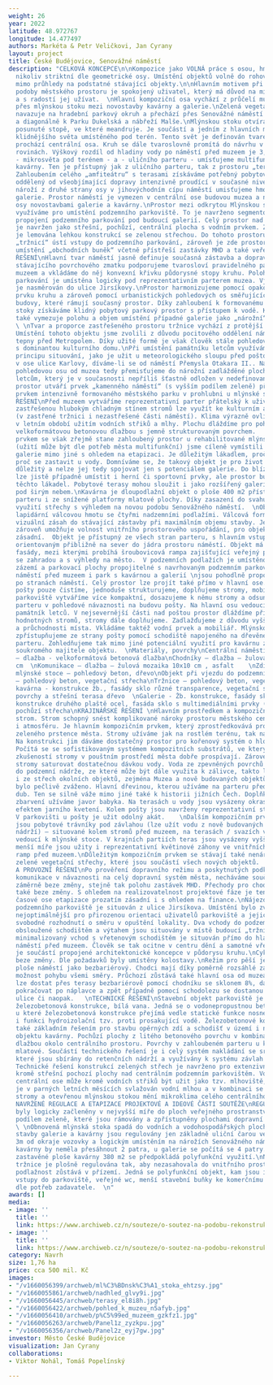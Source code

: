 ```yaml
---
weight: 26
year: 2022
latitude: 48.972767
longitude: 14.477497
authors: Markéta & Petr Veličkovi, Jan Cyrany
layout: project
title: České Budějovice, Senovážné náměstí
description: "CELKOVÁ KONCEPCE\n\nKompozice jako VOLNÁ práce s osou, hmotou, prostorem,
  nikoliv striktní dle geometrické osy. Umístění objektů volně do rohových těžišť,
  mimo průhledy na podstatné stávající objekty.\n\nHlavním motivem při hledání nové
  podoby městského prostoru je spokojený uživatel, který má důvod na místě pobývat
  a s radostí jej užívat.  \nHlavní kompoziční osa vychází z průčelí muzea a pokračuje
  přes mlýnskou stoku mezi novostavby kavárny a galerie.\nZelená vegetační linka stromů
  navazuje na hradební parkový okruh a přechází přes Senovážné náměstí směrem ke Slávii
  a diagonálně k Parku Dukelská a nábřeží Malše.\nMlýnskou stoku otvíráme v mírně
  posunuté stopě, ve které meandruje. Je součástí a jedním z hlavních motivů samostatného
  klidnějšího světa umístěného pod terén. Tento svět je definován tvarem kruhu, kterým
  prochází centrální osa. Kruh se dále tvaroslovně promítá do návrhu v několika dalších
  rovinách. Výškový rozdíl od hladiny vody po náměstí před muzeem je 3,2 m.\nNa pomezí
  - mikrosvěta pod terénem - a - uličního parteru - umísťujeme multifunkční objekt
  kavárny. Ten je přístupný jak z uličního parteru, tak z prostoru „terasy u vody“.
  Zahloubením celého „amfiteátru“ s terasami získáváme potřebný pobytový prostor výškově
  oddělený od všeobjímající dopravy intenzivně proudící v současné niveletě ulice.\nNa
  nároží z druhé strany osy v jihovýchodním cípu náměstí umisťujeme hmotu Alšovy Jihočeské
  galerie. Prostor náměstí je vymezen v centrální ose budovou muzea a na druhé straně
  osy novostavbami galerie a kavárny.\nProstor mezi odkrytou Mlýnskou stokou a Muzeem
  využíváme pro umístění podzemního parkoviště. To je navrženo segmentově s možností
  propojení podzemního parkování pod budoucí galerií. Celý prostor nad parkováním
  je navržen jako střešní, pochůzí, centrální plocha s vodním prvkem. Z jižní strany
  je lemována lehkou konstrukcí se zelenou střechou. Do tohoto prostoru, který nazýváme
  „tržnicí“ ústí vstupy do podzemního parkování, zároveň je zde prostor pro trhy,
  umístění „obchodních buněk“ včetně přístřeší zastávky MHD a také veřejného WC.\nURBANISTICKÉ
  ŘEŠENÍ\nHlavní tvar náměstí jasně definuje současná zástavba a doprava. Vyčištěním
  stávajícího povrchového zmatku podporujeme tvarosloví pravidelného parteru před
  muzeem a vkládáme do něj konvexní křivku půdorysné stopy kruhu. Poloha podzemního
  parkování je umístěna logicky pod reprezentativním parterem muzea. Vjezd a výjezd
  je nasměrován do ulice Jirsíkovy.\nProstor harmonizujeme pomocí opakovaného tvarosloví
  prvku kruhu a zároveň pomocí urbanistických pohledových os směřujících na cenné
  budovy, které rámují současný prostor. Díky zahloubení k formovanému toku mlýnské
  stoky získáváme klidný pobytový parkový prostor s přístupem k vodě. Kruh a válec
  také vymezuje polohu a objem umístění případné galerie jako „nárožní“ hmoty náměstí.
  \ \nTvar a proporce zastřešeného prostoru tržnice vychází z protější budovy Metropolu.
  Umístění tohoto objektu jsme zvolili z důvodu pocitového oddělení náměstí od dopravní
  tepny před Metropolem. Díky užité formě je však člověk stále pohledově v kontaktu
  s dominantou kulturního domu.\nPři umístění památníku letcům využíváme obdobného
  principu situování, jako je užit u meteorologického sloupu před poštou. Ten stojí
  v ose ulice Karlovy, díváme-li se od náměstí Přemysla Otakara II.. Na centrální
  pohledovou osu od muzea tedy přemisťujeme do nárožní zadlážděné plochy památník
  letcům, který je v současnosti nepříliš šťastně odložen v nedefinované ploše zeleně.\nHlavní
  prostor utváří prvek „kamenného náměstí“ (s vyšším podílem zeleně) před muzeem s
  prvkem intenzivně formovaného městského parku v prohlubni u mlýnské stoky.\nARCHITEKTONICKÉ
  ŘEŠENÍ\nPřed muzeem vytváříme reprezentativní parter přátelský k uživatelům. Plochu
  zastřešenou hlubokým chladným stínem stromů lze využít ke kulturním akcím, trhům
  (v zastřené tržnici i nezastřešené části náměstí). Klima výrazně ovlivňujeme zejména
  v letním období užitím vodních střiků a mlhy. Plochu dláždíme pro pohodlné přecházení
  velkoformátovou betonovou dlažbou s jemně strukturovaným povrchem.   \nHlavním užitným
  prvkem se však zřejmě stane zahloubený prostor u rehabilitované mlýnské stoky. Kavárnu
  (užití může být dle potřeb města multifunkční) jsme cíleně vymístili z prostoru
  galerie mimo jiné s ohledem na etapizaci. Je důležitým lákadlem, proč v místě setrvat,
  proč se zastavit u vody. Domníváme se, že takový objekt je pro život náměstí velmi
  důležitý a nelze jej tedy spojovat jen s potenciálem galerie. Do blízkosti kavárny
  lze jistě případně umístit i herní či sportovní prvky, ale prostor bude žít i bez
  těchto lákadel. Pobytové terasy mohou sloužit i jako rozšířený galerijní prostor
  pod širým nebem.\nKavárna je dloupodlažní objekt o ploše 400 m2 přístupný z uličního
  parteru i ze snížené platformy mlatové plochy. Díky zasazení do svahu se nabízí
  využití střechy s výhledem na novou podobu Senovážného náměstí.  \nObjekt galerie\nNavrhujeme
  lapidární válcovou hmotu se čtyřmi nadzemními podlažími. Válcová forma minimalizuje
  vizuální zásah do stávající zástavby při maximálním objemu stavby. Jednoduchá forma
  zároveň umožňuje volnost vnitřního prostorového uspořádání, pro objekt galerie tolik
  zásadní.  Objekt je přístupný ze všech stran parteru, s hlavním vstupem do galerie
  orientovaným přibližně na sever do jádra prostoru náměstí. Objekt má dvě vrstvy
  fasády, mezi kterými probíhá šroubovicová rampa zajišťující veřejný přístup na střechu
  se zahradou a s výhledy na město.  V podzemních podlažích je umístěno technické
  zázemí a parkovací plochy propojitelné s navrhovaným podzemním parkováním pod náměstím.\nKamenné
  náměstí před muzeem i park s kavárnou a galerií \njsou pohodlně propojeny chodníky
  po stranách náměstí. Celý prostor lze projít také přímo v hlavní ose. Lokalitu kolem
  pošty pouze čistíme, jednoduše strukturujeme, doplňujeme stromy, mobiliářem. Nadzemní
  parkoviště vytváříme více kompaktní, dosazujeme k němu stromy a odsunujeme ho z
  parteru v pohledové návaznosti na budovu pošty. Na hlavní osu vedoucí od muzea přemisťujeme
  památník letců. V nejsevernější části nad poštou prostor dláždíme při zachování
  hodnotných stromů, stromy dále doplňujeme. Zadlažďujeme z důvodu vyšší obyvatelnosti
  a průchodnosti místa. Vkládáme taktéž vodní prvek a mobiliář. Mlýnskou stoku u konzervatoře
  zpřístupňujeme ze strany pošty pomocí schodiště napojeného na dřevěné terasy v úrovni
  parteru. Zohledňujeme tak mimo jiné potenciální využití pro kavárnu zmíněné ze strany
  soukromého majitele objektu.  \nMateriály, povrchy\nCentrální náměstí před muzeem
  – dlažba - velkoformátová betonová dlažba\nChodníky – dlažba – žulová mozaika 6x6
  cm  \nKomunikace – dlažba – žulová mozaika 10x10 cm , asfalt    \nZdi, terasy k
  mlýnské stoce – pohledový beton, dřevo\nObjekt při vjezdu do podzemního parkoviště
  – pohledový beton, vegetační střecha\nTržnice – pohledový beton, vegetační střecha\nMultifunkční
  kavárna - konstrukce žb., fasády sklo různé transparence, vegetační střecha, vnitřní
  povrchy a střešní terasa dřevo  \nGalerie - Žb. konstrukce, fasády sklo různé transparence,
  konstrukce druhého plaště ocel, fasáda sklo s multimediálními prvky ( LED) . Vegetační
  pochůzí střecha\nKRAJINÁŘSKÉ ŘEŠENÍ \nHlavním prostředkem a kompozičním prvkem je
  strom. Strom schopný snést komplikované nároky prostoru městského centra. Mění klima
  i atmosféru. Je hlavním kompozičním prvkem, který zprostředkovává propojení stávajícího
  zeleného prstence města. Stromy užíváme jak na rostlém terénu, tak na střešní konstrukci.
  Na konstrukci jim dáváme dostatečný prostor pro kořenový systém o hloubce 2,5m.
  Počítá se se sofistikovaným systémem kompozitních substrátů, ve kterých dle nejnovějších
  zkušeností stromy v pouštním prostředí města dobře prospívají. Zároveň bude nutné
  stromy saturovat dostatečnou dávkou vody. Voda ze zpevněných povrchů je svedena
  do podzemní nádrže, ze které může být dále využita k zálivce, takto lze svést vodu
  i ze střech okolních objektů, zejména Muzea a nově budovaných objektů. Druhové složení
  bylo pečlivě zváženo. Hlavní dřevinou, kterou užíváme na parteru před muzeem je
  dub. Ten se silně váže mimo jiné také k historii jižních Čech. Doplňkově kvůli podzimnímu
  zbarvení užíváme javor babyka. Na terasách u vody jsou vysázeny okrasné třešně s
  efektem jarního kvetení. Kolem pošty jsou navrženy reprezentativní stříhané platany.
  V parkovišti u pošty je užit odolný akát.    \nDalším kompozičním prvkem zeleně
  jsou pobytové trávníky pod závlahou (lze užít vodu z nově budovaných retenčních
  nádrží) – situované kolem stromů před muzeem, na terasách / svazích v prohlubni
  vedoucí k mlýnské stoce. V krajních partiích teras jsou vysázeny vyšší okrasné traviny.\nV
  menší míře jsou užity i reprezentativní květinové záhony ve vnitřních prostorech
  ramp před muzeem.\nDůležitým kompozičním prvkem se stávají také nenáročné extenzivní
  zelené vegetační střechy, které jsou součástí všech nových objektů.     \nDOPRAVNÍ
  A PROVOZNÍ ŘEŠENÍ\nPo prověření dopravního režimu a poskytnutých podkladů pro přilehlé
  komunikace v návaznosti na celý dopravní systém města, necháváme současné dimenze
  záměrně beze změny, stejně tak polohu zastávek MHD. Přechody pro chodce zůstávají
  také beze změny. S ohledem na realizovatelnost projektové fáze je tento limit v
  časové ose etapizace prozatím zásadní i s ohledem na finance.\nNájezd i výjezd do
  podzemního parkoviště je situován z ulice Jirsíkova. Umístění bylo zvoleno jako
  nejoptimálnější pro přirozenou orientaci uživatelů parkoviště a jejich následné
  svobodné rozhodnutí o směru v opuštění lokality. Dva vchody do podzemního parkoviště
  obsloužené schodištěm a výtahem jsou situovány v místě budoucí „tržnice“. Rozměrově
  minimalizovaný vchod s vřetenovým schodištěm je situován přímo do hlavního prostoru
  náměstí před muzeem. Člověk se tak ocitne v centru dění a samotné vřetenové schodiště
  je součástí propojené architektonické koncepce v půdorysu kruhu.\nCyklodoprava zůstává
  beze změny. Dle požadavků byly umístěny kolostavy.\nRežim pro pěší je řešen v celé
  ploše náměstí jako bezbariérový. Chodci mají díky poměrně rozsáhlé zádlažbě svobodnou
  možnost pohybu všemi směry. Průchozí zůstává také hlavní osa od muzea. K vodě se
  lze dostat přes terasy bezbariérově pomocí chodníku se sklonem 8%, dále může imobilní
  pokračovat po náplavce a zpět případně pomocí schodolezu se dostanou opět do úrovně
  ulice či naopak.   \nTECHNICKÉ ŘEŠENÍ\nStavební objekt parkoviště je řešen jako
  železobetonová konstrukce, bílá vana. Jedná se o vodonepropustnou betonovou konstrukci,
  u které železobetonová konstrukce přejímá vedle statické funkce nosné konstrukce
  i funkci hydroizolační tzv. proti prosakující vodě. Železobetonové konstrukce jsou
  také základním řešením pro stavbu opěrných zdí a schodišť v území i nově navrženého
  objektu kavárny. Pochůzí plochy z litého betonového povrchu v kombinaci s kamennou
  dlažbou okolo centrálního prostoru. Povrchy v zahloubeném parteru u kavárny jsou
  mlatové. Součástí technického řešení je i celý systém nakládání se srážkovými vodami,
  které jsou sbírány do retenčních nádrží a využívány k systému závlah navržené zeleně.
  Technické řešení konstrukcí zelených střech je navrženo pro extenzivní typ vegetace,
  kromě střešní pochozí plochy nad centrálním podzemním parkovištěm. Vodní prvek v
  centrální ose může kromě vodních střiků být užit jako tzv. mlhoviště, kdy prostor
  je v parných letních měsících svlažován vodní mlhou a v kombinaci se vzrostlými
  stromy a otevřenou mlýnskou stokou mění mikroklima celého centrálního prostoru.\nPOPIS
  NAVRŽENÉ REGULACE A ETAPIZACE PROJEKTOVÉ A IDEOVÉ ČÁSTI SOUTĚŽE\nREGULACE\nPlochy
  byly logicky začleněny v nejvyšší míře do ploch veřejného prostranství s vysokým
  podílem zeleně, které jsou rámovány a zpřístupněny plochami dopravní infrastruktury.
  \ \nObnovená mlýnská stoka spadá do vodních a vodohospodářských ploch.\n\nNavržené
  stavby galerie a kavárny jsou regulovány jen základně uliční čarou ve vzdálenosti
  3m od okraje vozovky a logickým umístěním na nárožích Senovážného náměstí. Podlažnost
  kavárny by neměla přesáhnout 2 patra, u galerie se počítá se 4 patry. Vzhledem k
  zastavěné ploše kavárny 380 m2 se předpokládá polyfunkční využití.\nNavržená stavba
  tržnice je plošně regulována tak, aby nezasahovala do vnitřního prostoru náměstí,
  podlažnost zůstává v přízemí. Jedná se polyfunkční objekt, kam jsou integrovány
  vstupy do parkoviště, veřejné wc, menší stavební buňky ke komerčnímu využití / službám
  dle potřeb zadavatele.  \n"
awards: []
media:
- image: ''
  title: ''
  link: https://www.archiweb.cz/n/souteze/o-soutez-na-podobu-rekonstrukce-ceskobudejovickeho-namesti-ma-zajem-30-atelieru
- image: ''
  title: ''
  link: https://www.archiweb.cz/n/souteze/o-soutez-na-podobu-rekonstrukce-ceskobudejovickeho-namesti-ma-zajem-30-atelieru
category: Navrh
size: 1,76 ha
price: cca 500 mil. Kč
images:
- "/v1660056399/archweb/ml%C3%BDnsk%C3%A1_stoka_ehtzsy.jpg"
- "/v1660055861/archweb/nadhled_glvy9i.jpg"
- "/v1660056445/archweb/terasy_el8i8h.jpg"
- "/v1660056422/archweb/pohled_k_muzeu_n5afyb.jpg"
- "/v1660056410/archweb/p%C5%99ed_muzeem_gzkfz1.jpg"
- "/v1660056263/archweb/Panel1z_zyzkpu.jpg"
- "/v1660056356/archweb/Panel2z_eyj7gw.jpg"
investor: Město České Budějovice
visualization: Jan Cyrany
collaborations:
- Viktor Nohál, Tomáš Popelínský

---
```

